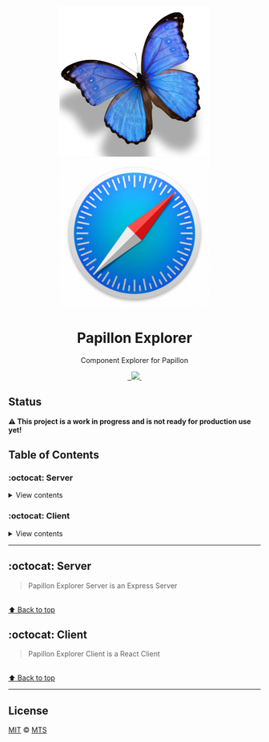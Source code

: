 <p align="center">
  <img width="300px" src="/logo-papillon.png">
  <img width="300px" src="/logo-explorer.png">
</p>

<h1 align="center">Papillon Explorer</h1>

<p align="center">Component Explorer for Papillon</p>

<p align="center">
  <a aria-label="travis build" href="https://travis-ci.org/mts/papillon-explorer">
    <img alt="" src="https://img.shields.io/travis/mts/papillon-explorer.svg?logo=travis">
  </a>

  <a aria-label="last commit" href="https://github.com/mts/papillon-explorer/commits/master">
    <img alt="" src="https://img.shields.io/github/last-commit/mts/papillon-explorer.svg">
  </a>

  <a aria-label="contributors graph" href="https://github.com/mts/papillon-explorer/graphs/contributors">
    <img src="https://img.shields.io/github/contributors/mts/papillon-explorer.svg">
  </a>

  <a aria-label="license" href="https://github.com/mts/papillon-explorer/blob/master/LICENSE">
    <img src="https://img.shields.io/github/license/mts/papillon-explorer.svg" alt="">
  </a>
</p>

## Status

**⚠️ This project is a work in progress and is not ready for production use yet!**

## Table of Contents

### :octocat: Server

<details>
<summary>View contents</summary>

* [`Server`](#server)

</details>

### :octocat: Client

<details>
<summary>View contents</summary>

* [`Client`](#client)

</details>

---

## :octocat: Server

> Papillon Explorer Server is an Express Server

<br>[⬆ Back to top](#table-of-contents)

## :octocat: Client

> Papillon Explorer Client is a React Client

<br>[⬆ Back to top](#table-of-contents)

---

## License

[MIT](./LICENSE) &copy; [MTS](https://github.com/mts)

[lerna]: https://github.com/lerna/lerna/
